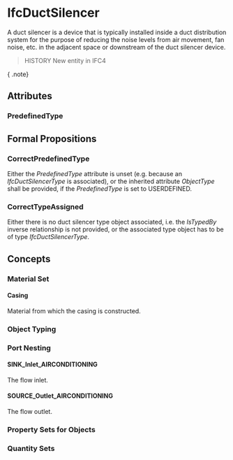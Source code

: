 # IfcDuctSilencer

A duct silencer is a device that is typically installed inside a duct distribution system for the purpose of reducing the noise levels from air movement, fan noise, etc. in the adjacent space or downstream of the duct silencer device.

> HISTORY  New entity in IFC4

{ .note}
>

## Attributes

### PredefinedType


## Formal Propositions

### CorrectPredefinedType
Either the _PredefinedType_ attribute is unset (e.g. because an _IfcDuctSilencerType_ is associated), or the inherited attribute _ObjectType_ shall be provided, if the _PredefinedType_ is set to USERDEFINED.

### CorrectTypeAssigned
Either there is no duct silencer type object associated, i.e. the _IsTypedBy_ inverse relationship is not provided, or the associated type object has to be of type _IfcDuctSilencerType_.

## Concepts

### Material Set



#### Casing

Material from which the casing is constructed.

### Object Typing



### Port Nesting



#### SINK_Inlet_AIRCONDITIONING

The flow inlet.

#### SOURCE_Outlet_AIRCONDITIONING

The flow outlet.

### Property Sets for Objects



### Quantity Sets



